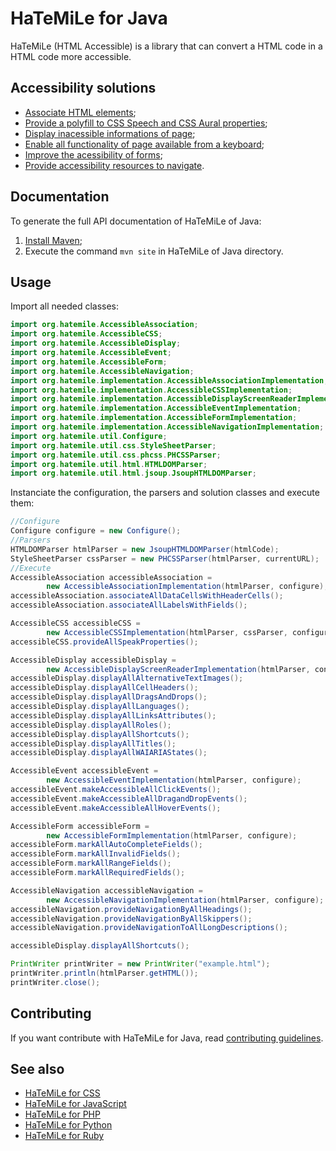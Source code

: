 # HaTeMiLe for Java

HaTeMiLe (HTML Accessible) is a library that can convert a HTML code in a HTML code more accessible.

## Accessibility solutions

* [Associate HTML elements](https://github.com/carlsonsantana/HaTeMiLe-for-Java/wiki/Associate-HTML-elements);
* [Provide a polyfill to CSS Speech and CSS Aural properties](https://github.com/carlsonsantana/HaTeMiLe-for-Java/wiki/Provide-a-polyfill-to-CSS-Speech-and-CSS-Aural-properties);
* [Display inacessible informations of page](https://github.com/carlsonsantana/HaTeMiLe-for-Java/wiki/Display-inacessible-informations-of-page);
* [Enable all functionality of page available from a keyboard](https://github.com/carlsonsantana/HaTeMiLe-for-Java/wiki/Enable-all-functionality-of-page-available-from-a-keyboard);
* [Improve the acessibility of forms](https://github.com/carlsonsantana/HaTeMiLe-for-Java/wiki/Improve-the-acessibility-of-forms);
* [Provide accessibility resources to navigate](https://github.com/carlsonsantana/HaTeMiLe-for-Java/wiki/Provide-accessibility-resources-to-navigate).

## Documentation

To generate the full API documentation of HaTeMiLe of Java:

1. [Install Maven](https://maven.apache.org/install.html);
2. Execute the command `mvn site` in HaTeMiLe of Java directory.

## Usage

Import all needed classes:

```java
import org.hatemile.AccessibleAssociation;
import org.hatemile.AccessibleCSS;
import org.hatemile.AccessibleDisplay;
import org.hatemile.AccessibleEvent;
import org.hatemile.AccessibleForm;
import org.hatemile.AccessibleNavigation;
import org.hatemile.implementation.AccessibleAssociationImplementation;
import org.hatemile.implementation.AccessibleCSSImplementation;
import org.hatemile.implementation.AccessibleDisplayScreenReaderImplementation;
import org.hatemile.implementation.AccessibleEventImplementation;
import org.hatemile.implementation.AccessibleFormImplementation;
import org.hatemile.implementation.AccessibleNavigationImplementation;
import org.hatemile.util.Configure;
import org.hatemile.util.css.StyleSheetParser;
import org.hatemile.util.css.phcss.PHCSSParser;
import org.hatemile.util.html.HTMLDOMParser;
import org.hatemile.util.html.jsoup.JsoupHTMLDOMParser;
```

Instanciate the configuration, the parsers and solution classes and execute them:

```java
//Configure
Configure configure = new Configure();
//Parsers
HTMLDOMParser htmlParser = new JsoupHTMLDOMParser(htmlCode);
StyleSheetParser cssParser = new PHCSSParser(htmlParser, currentURL);
//Execute
AccessibleAssociation accessibleAssociation =
        new AccessibleAssociationImplementation(htmlParser, configure);
accessibleAssociation.associateAllDataCellsWithHeaderCells();
accessibleAssociation.associateAllLabelsWithFields();

AccessibleCSS accessibleCSS =
        new AccessibleCSSImplementation(htmlParser, cssParser, configure);
accessibleCSS.provideAllSpeakProperties();

AccessibleDisplay accessibleDisplay =
        new AccessibleDisplayScreenReaderImplementation(htmlParser, configure);
accessibleDisplay.displayAllAlternativeTextImages();
accessibleDisplay.displayAllCellHeaders();
accessibleDisplay.displayAllDragsAndDrops();
accessibleDisplay.displayAllLanguages();
accessibleDisplay.displayAllLinksAttributes();
accessibleDisplay.displayAllRoles();
accessibleDisplay.displayAllShortcuts();
accessibleDisplay.displayAllTitles();
accessibleDisplay.displayAllWAIARIAStates();

AccessibleEvent accessibleEvent =
        new AccessibleEventImplementation(htmlParser, configure);
accessibleEvent.makeAccessibleAllClickEvents();
accessibleEvent.makeAccessibleAllDragandDropEvents();
accessibleEvent.makeAccessibleAllHoverEvents();

AccessibleForm accessibleForm =
        new AccessibleFormImplementation(htmlParser, configure);
accessibleForm.markAllAutoCompleteFields();
accessibleForm.markAllInvalidFields();
accessibleForm.markAllRangeFields();
accessibleForm.markAllRequiredFields();

AccessibleNavigation accessibleNavigation =
        new AccessibleNavigationImplementation(htmlParser, configure);
accessibleNavigation.provideNavigationByAllHeadings();
accessibleNavigation.provideNavigationByAllSkippers();
accessibleNavigation.provideNavigationToAllLongDescriptions();

accessibleDisplay.displayAllShortcuts();
```

```java
PrintWriter printWriter = new PrintWriter("example.html");
printWriter.println(htmlParser.getHTML());
printWriter.close();
```

## Contributing

If you want contribute with HaTeMiLe for Java, read [contributing guidelines](CONTRIBUTING.md).

## See also
* [HaTeMiLe for CSS](https://github.com/carlsonsantana/HaTeMiLe-for-CSS)
* [HaTeMiLe for JavaScript](https://github.com/carlsonsantana/HaTeMiLe-for-JavaScript)
* [HaTeMiLe for PHP](https://github.com/carlsonsantana/HaTeMiLe-for-PHP)
* [HaTeMiLe for Python](https://github.com/carlsonsantana/HaTeMiLe-for-Python)
* [HaTeMiLe for Ruby](https://github.com/carlsonsantana/HaTeMiLe-for-Ruby)
